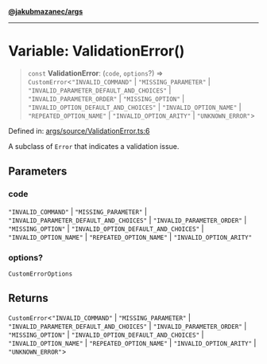 [**@jakubmazanec/args**](../README.md)

---

# Variable: ValidationError()

> `const` **ValidationError**: (`code`, `options`?) => `CustomError`\<`"INVALID_COMMAND"` \|
> `"MISSING_PARAMETER"` \| `"INVALID_PARAMETER_DEFAULT_AND_CHOICES"` \| `"INVALID_PARAMETER_ORDER"`
> \| `"MISSING_OPTION"` \| `"INVALID_OPTION_DEFAULT_AND_CHOICES"` \| `"INVALID_OPTION_NAME"` \|
> `"REPEATED_OPTION_NAME"` \| `"INVALID_OPTION_ARITY"` \| `"UNKNOWN_ERROR"`\>

Defined in:
[args/source/ValidationError.ts:6](https://github.com/jakubmazanec/tools/blob/b70ba93afff7f67760159378262d2c0b19cfed9e/packages/args/source/ValidationError.ts#L6)

A subclass of `Error` that indicates a validation issue.

## Parameters

### code

`"INVALID_COMMAND"` | `"MISSING_PARAMETER"` | `"INVALID_PARAMETER_DEFAULT_AND_CHOICES"` |
`"INVALID_PARAMETER_ORDER"` | `"MISSING_OPTION"` | `"INVALID_OPTION_DEFAULT_AND_CHOICES"` |
`"INVALID_OPTION_NAME"` | `"REPEATED_OPTION_NAME"` | `"INVALID_OPTION_ARITY"`

### options?

`CustomErrorOptions`

## Returns

`CustomError`\<`"INVALID_COMMAND"` \| `"MISSING_PARAMETER"` \|
`"INVALID_PARAMETER_DEFAULT_AND_CHOICES"` \| `"INVALID_PARAMETER_ORDER"` \| `"MISSING_OPTION"` \|
`"INVALID_OPTION_DEFAULT_AND_CHOICES"` \| `"INVALID_OPTION_NAME"` \| `"REPEATED_OPTION_NAME"` \|
`"INVALID_OPTION_ARITY"` \| `"UNKNOWN_ERROR"`\>
